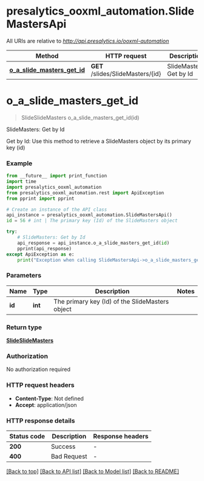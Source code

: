 # presalytics_ooxml_automation.SlideMastersApi

All URIs are relative to *http://api.presalytics.io/ooxml-automation*

Method | HTTP request | Description
------------- | ------------- | -------------
[**o_a_slide_masters_get_id**](SlideMastersApi.md#o_a_slide_masters_get_id) | **GET** /slides/SlideMasters/{id} | SlideMasters: Get by Id


# **o_a_slide_masters_get_id**
> SlideSlideMasters o_a_slide_masters_get_id(id)

SlideMasters: Get by Id

Get by Id: Use this method to retrieve a SlideMasters object by its primary key (id)

### Example

```python
from __future__ import print_function
import time
import presalytics_ooxml_automation
from presalytics_ooxml_automation.rest import ApiException
from pprint import pprint

# Create an instance of the API class
api_instance = presalytics_ooxml_automation.SlideMastersApi()
id = 56 # int | The primary key (Id) of the SlideMasters object

try:
    # SlideMasters: Get by Id
    api_response = api_instance.o_a_slide_masters_get_id(id)
    pprint(api_response)
except ApiException as e:
    print("Exception when calling SlideMastersApi->o_a_slide_masters_get_id: %s\n" % e)
```

### Parameters

Name | Type | Description  | Notes
------------- | ------------- | ------------- | -------------
 **id** | **int**| The primary key (Id) of the SlideMasters object | 

### Return type

[**SlideSlideMasters**](SlideSlideMasters.md)

### Authorization

No authorization required

### HTTP request headers

 - **Content-Type**: Not defined
 - **Accept**: application/json

### HTTP response details
| Status code | Description | Response headers |
|-------------|-------------|------------------|
**200** | Success |  -  |
**400** | Bad Request |  -  |

[[Back to top]](#) [[Back to API list]](../README.md#documentation-for-api-endpoints) [[Back to Model list]](../README.md#documentation-for-models) [[Back to README]](../README.md)

